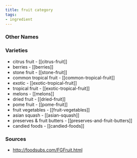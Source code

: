 ```yaml
---
title: fruit category
tags:
- ingredient
---
```



### Other Names


### Varieties

* citrus fruit - [[citrus-fruit]]
* berries - [[berries]]
* stone fruit - [[stone-fruit]]
* common tropical fruit - [[common-tropical-fruit]]
* exotic - [[exotic-tropical-fruit]]
* tropical fruit - [[exotic-tropical-fruit]]
* melons - [[melons]]
* dried fruit - [[dried-fruit]]
* pome fruit - [[pome-fruit]]
* fruit vegetables - [[fruit-vegetables]]
* asian squash - [[asian-squash]]
* preserves & fruit butters - [[preserves-and-fruit-butters]]
* candied foods - [[candied-foods]]

### Sources
* http://foodsubs.com/FGFruit.html
